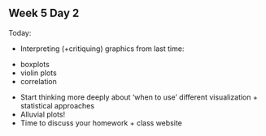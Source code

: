 ## Week 5 Day 2

Today:

- Interpreting (+critiquing) graphics from last time:

* boxplots
* violin plots
* correlation

- Start thinking more deeply about ‘when to use’ different visualization + statistical approaches
- Alluvial plots!
- Time to discuss your homework + class website 
